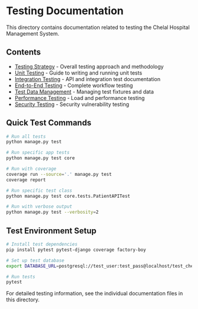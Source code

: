 # Testing Documentation

This directory contains documentation related to testing the Chelal Hospital Management System.

## Contents

- [Testing Strategy](testing-strategy.md) - Overall testing approach and methodology
- [Unit Testing](unit-testing.md) - Guide to writing and running unit tests
- [Integration Testing](integration-testing.md) - API and integration test documentation
- [End-to-End Testing](e2e-testing.md) - Complete workflow testing
- [Test Data Management](test-data.md) - Managing test fixtures and data
- [Performance Testing](performance-testing.md) - Load and performance testing
- [Security Testing](security-testing.md) - Security vulnerability testing

## Quick Test Commands

```bash
# Run all tests
python manage.py test

# Run specific app tests
python manage.py test core

# Run with coverage
coverage run --source='.' manage.py test
coverage report

# Run specific test class
python manage.py test core.tests.PatientAPITest

# Run with verbose output
python manage.py test --verbosity=2
```

## Test Environment Setup

```bash
# Install test dependencies
pip install pytest pytest-django coverage factory-boy

# Set up test database
export DATABASE_URL=postgresql://test_user:test_pass@localhost/test_chelal_hms

# Run tests
pytest
```

For detailed testing information, see the individual documentation files in this directory.